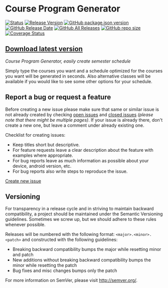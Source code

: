 # Course Program Generator
[![Status](https://img.shields.io/badge/status-working-brightgreen.svg?style=flat)](#)
[![Release Version](https://github.com/DenizUgur/CourseProgramGenerator/workflows/Release%20Version/badge.svg)](https://github.com/DenizUgur/CourseProgramGenerator/actions)
[![GitHub package.json version](https://img.shields.io/github/package-json/v/DenizUgur/CourseProgramGenerator)](#)
[![GitHub Release Date](https://img.shields.io/github/release-date/DenizUgur/CourseProgramGenerator)](https://github.com/DenizUgur/CourseProgramGenerator/releases)
[![GitHub All Releases](https://img.shields.io/github/downloads/DenizUgur/CourseProgramGenerator/total?color=green)](https://github.com/DenizUgur/CourseProgramGenerator/releases)
[![GitHub repo size](https://img.shields.io/github/repo-size/DenizUgur/CourseProgramGenerator)](#)
[![Coverage Status](https://coveralls.io/repos/github/DenizUgur/CourseProgramGenerator/badge.svg?branch=master)](https://coveralls.io/github/DenizUgur/CourseProgramGenerator?branch=master&service=github)

**[Download latest version][4]**
----------------

*Course Program Generator, easily create semester schedule*

Simply type the courses you want and a schedule optimized for the courses you want will be generated in seconds. Also alternative classes will be available if you would like to see some other options for your schedule.

Report a bug or request a feature
----------------
Before creating a new issue please make sure that same or similar issue is not already created by checking [open issues][2] and [closed issues][3] *(please note that there might be multiple pages)*. If your issue is already there, don't create a new one, but leave a comment under already existing one.

Checklist for creating issues:

- Keep titles short but descriptive.
- For feature requests leave a clear description about the feature with examples where appropriate.
- For bug reports leave as much information as possible about your device, android version, etc.
- For bug reports also write steps to reproduce the issue.

[Create new issue][1]

Versioning
----------------
For transparency in a release cycle and in striving to maintain backward compatibility, a project should be maintained under the Semantic Versioning guidelines. Sometimes we screw up, but we should adhere to these rules whenever possible.

Releases will be numbered with the following format: `<major>.<minor>.<patch>` and constructed with the following guidelines:
- Breaking backward compatibility bumps the major while resetting minor and patch
- New additions without breaking backward compatibility bumps the minor while resetting the patch
- Bug fixes and misc changes bumps only the patch

For more information on SemVer, please visit http://semver.org/.

[1]: https://github.com/DenizUgur/CourseProgramGenerator/issues/new
[2]: https://github.com/DenizUgur/CourseProgramGenerator/issues?state=open
[3]: https://github.com/DenizUgur/CourseProgramGenerator/issues?state=closed
[4]: https://github.com/DenizUgur/CourseProgramGenerator/releases/latest